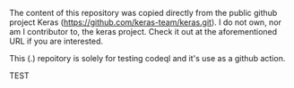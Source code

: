 The content of this repository was copied directly from the public github project Keras (https://github.com/keras-team/keras.git). I do not own, nor am I contributor to, the keras project. Check it out at the aforementioned URL if you are interested. 

This (.) repoitory is solely for testing codeql and it's use as a github action. 

TEST
